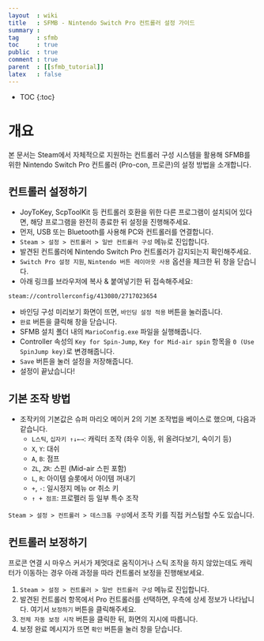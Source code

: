 ```yaml
---
layout  : wiki
title   : SFMB - Nintendo Switch Pro 컨트롤러 설정 가이드
summary :
tag     : sfmb
toc     : true
public  : true
comment : true
parent  : [[sfmb_tutorial]]
latex   : false
---
```

* TOC
{:toc}

# 개요

본 문서는 Steam에서 자체적으로 지원하는 컨트롤러 구성 시스템을 활용해 SFMB를 위한 Nintendo Switch Pro 컨트롤러 (Pro-con, 프로콘)의 설정 방법을 소개합니다.

## 컨트롤러 설정하기

- JoyToKey, ScpToolKit 등 컨트롤러 호환을 위한 다른 프로그램이 설치되어 있다면, 해당 프로그램을 완전히 종료한 뒤 설정을 진행해주세요.
- 먼저, USB 또는 Bluetooth를 사용해 PC와 컨트롤러를 연결합니다.
- `Steam > 설정 > 컨트롤러 > 일반 컨트롤러 구성` 메뉴로 진입합니다.
- 발견된 컨트롤러에 Nintendo Switch Pro 컨트롤러가 감지되는지 확인해주세요.
- `Switch Pro 설정 지원`, `Nintendo 버튼 레이아웃 사용` 옵션을 체크한 뒤 창을 닫습니다.
- 아래 링크를 브라우저에 복사 & 붙여넣기한 뒤 접속해주세요:
```
steam://controllerconfig/413080/2717023654
```
- 바인딩 구성 미리보기 화면이 뜨면, `바인딩 설정 적용` 버튼을 눌러줍니다.
- `완료` 버튼을 클릭해 창을 닫습니다.
- SFMB 설치 폴더 내의 `MarioConfig.exe` 파일을 실행해줍니다.
- Controller 속성의 `Key for Spin-Jump`, `Key for Mid-air spin` 항목을 `0 (Use SpinJump key)`로 변경해줍니다.
- `Save` 버튼을 눌러 설정을 저장해줍니다.
- 설정이 끝났습니다!

## 기본 조작 방법

- 조작키의 기본값은 슈퍼 마리오 메이커 2의 기본 조작법을 베이스로 했으며, 다음과 같습니다.
    - `L스틱`, `십자키 ↑↓←→`: 캐릭터 조작 (좌우 이동, 위 올려다보기, 숙이기 등)
    - `X`, `Y`: 대쉬
    - `A`, `B`: 점프
    - `ZL`, `ZR`: 스핀 (Mid-air 스핀 포함)
    - `L`, `R`: 아이템 슬롯에서 아이템 꺼내기
    - `+`, `-`: 일시정지 메뉴 or 취소 키
    - `↑ + 점프`: 프로펠러 등 일부 특수 조작 

`Steam > 설정 > 컨트롤러 > 데스크톱 구성`에서 조작 키를 직접 커스텀할 수도 있습니다.

## 컨트롤러 보정하기

프로콘 연결 시 마우스 커서가 제멋대로 움직이거나 스틱 조작을 하지 않았는데도 캐릭터가 이동하는 경우 아래 과정을 따라 컨트롤러 보정을 진행해보세요.

1. `Steam > 설정 > 컨트롤러 > 일반 컨트롤러 구성` 메뉴로 진입합니다.
2. 발견된 컨트롤러 항목에서 Pro 컨트롤러를 선택하면, 우측에 상세 정보가 나타납니다. 여기서 `보정하기` 버튼을 클릭해주세요.
3. `전체 자동 보정 시작` 버튼을 클릭한 뒤, 화면의 지시에 따릅니다.
4. 보정 완료 메시지가 뜨면 `확인` 버튼을 눌러 창을 닫습니다.